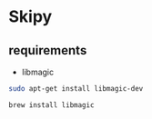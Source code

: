 # Skipy

## requirements

- libmagic

```bash
sudo apt-get install libmagic-dev
```

```bash
brew install libmagic
```
